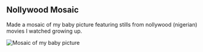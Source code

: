 ## Nollywood Mosaic

Made a mosaic of my baby picture featuring stills from nollywood (nigerian) movies I watched growing up.

![Mosaic of my baby picture](imgs/mosaic.gif)
